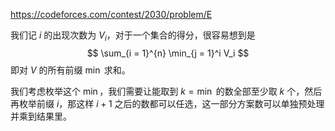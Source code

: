 https://codeforces.com/contest/2030/problem/E

我们记 $i$ 的出现次数为 $V_i$，对于一个集合的得分，很容易想到是
$$
\sum_{i = 1}^{n} \min_{j = 1}^i V_i
$$
即对 $V$ 的所有前缀 $\min$ 求和。

我们考虑枚举这个 $\min$，我们需要让能取到 $k = \min$ 的数全部至少取 $k$ 个，然后再枚举前缀 $i$，那这样 $i + 1$ 之后的数都可以任选，这一部分方案数可以单独预处理并乘到结果里。